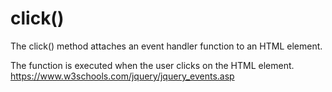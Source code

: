 # click()

The click() method attaches an event handler function to an HTML element.

The function is executed when the user clicks on the HTML element.
https://www.w3schools.com/jquery/jquery_events.asp
